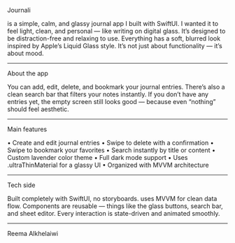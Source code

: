 Journali

is a simple, calm, and glassy journal app I built with SwiftUI.
I wanted it to feel light, clean, and personal — like writing on digital glass.
It’s designed to be distraction-free and relaxing to use. Everything has a soft, blurred look inspired by Apple’s Liquid Glass style. It’s not just about functionality — it’s about mood.

------
About the app

You can add, edit, delete, and bookmark your journal entries.
There’s also a clean search bar that filters your notes instantly.
If you don’t have any entries yet, the empty screen still looks good — because even “nothing” should feel aesthetic.

------
Main features

• Create and edit journal entries
• Swipe to delete with a confirmation
• Swipe to bookmark your favorites
• Search instantly by title or content
• Custom lavender color theme
• Full dark mode support
• Uses .ultraThinMaterial for a glassy UI
• Organized with MVVM architecture

------
Tech side

Built completely with SwiftUI, no storyboards.
 uses MVVM for clean data flow.
Components are reusable — things like the glass buttons, search bar, and sheet editor.
Every interaction is state-driven and animated smoothly.

------

Reema Alkhelaiwi

